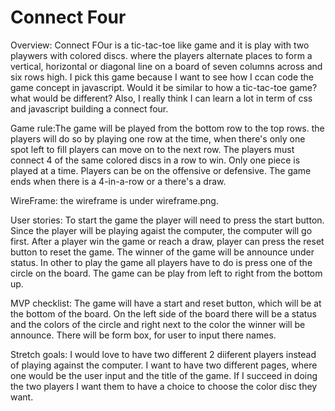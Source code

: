 # Connect Four

Overview: Connect FOur is a tic-tac-toe like game and it is play with two playwers with colored discs. where the players alternate places to form a vertical, horizontal or diagonal line on a board of seven columns across and six rows high. I pick this game because I want to see how I ccan code the game concept in javascript. Would it be similar to how a tic-tac-toe game? what would be different? Also, I really think I can learn a lot in term of css and javascript building a connect four. 

Game rule:The game will be played from the bottom row to the top rows. the players will do so by playing one row at the time, when there's only one spot left to fill players can move on to the next row. The players must connect 4 of the same colored discs in a row to win. Only one piece is played at a time. Players can be on the offensive or defensive. The game ends when there is a 4-in-a-row or a there's a draw.

WireFrame: the wireframe is under wireframe.png. 


User stories: To start the game the player will need to press the start button. Since the player will be playing agaist the computer, the computer will go first. After a player win the game or reach a draw, player can press the reset button to reset the game. The winner of the game will be announce under status. In other to play the game all players have to do is press one of the circle on the board. The game can be play from left to right from the bottom up. 

MVP checklist: The game will have a start and reset button, which will be at the bottom of the board. On the left side of the board there will be a status and the colors of the circle and right next to the color the winner will be announce. There will be form box, for user to input there names.

Stretch goals: I would love to have two different 2 diiferent players instead of playing against the computer. I want to have two different pages, where one would be the user input and the title of the game. If I succeed in doing the two players I want them to have a choice to choose the color disc they want. 
